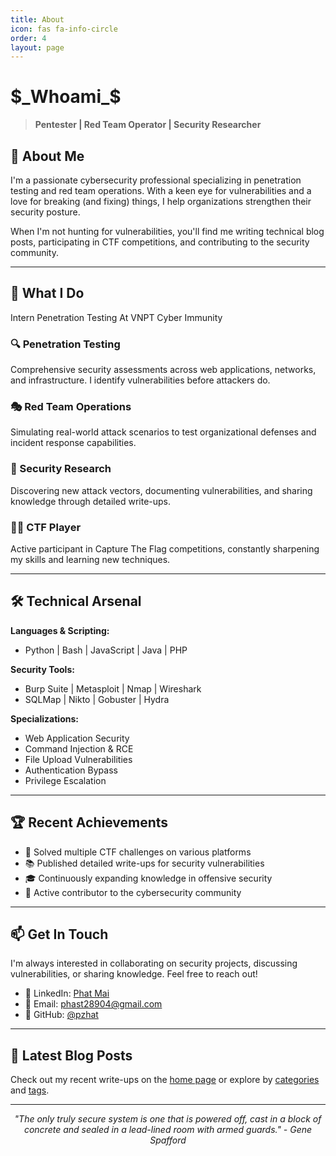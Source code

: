 ```yaml
---
title: About
icon: fas fa-info-circle
order: 4
layout: page
---
```


# $_Whoami_$

> **Pentester | Red Team Operator | Security Researcher**

## 🎯 About Me

I'm a passionate cybersecurity professional specializing in penetration testing and red team operations. With a keen eye for vulnerabilities and a love for breaking (and fixing) things, I help organizations strengthen their security posture.

When I'm not hunting for vulnerabilities, you'll find me writing technical blog posts, participating in CTF competitions, and contributing to the security community.

---

## 💼 What I Do
Intern Penetration Testing At VNPT Cyber Immunity

### 🔍 Penetration Testing
Comprehensive security assessments across web applications, networks, and infrastructure. I identify vulnerabilities before attackers do.

### 🎭 Red Team Operations
Simulating real-world attack scenarios to test organizational defenses and incident response capabilities.

### 📝 Security Research
Discovering new attack vectors, documenting vulnerabilities, and sharing knowledge through detailed write-ups.

### 🏴‍☠️ CTF Player
Active participant in Capture The Flag competitions, constantly sharpening my skills and learning new techniques.

---

## 🛠️ Technical Arsenal

**Languages & Scripting:**
- Python | Bash | JavaScript | Java | PHP

**Security Tools:**
- Burp Suite | Metasploit | Nmap | Wireshark
- SQLMap | Nikto | Gobuster | Hydra

**Specializations:**
- Web Application Security
- Command Injection & RCE
- File Upload Vulnerabilities
- Authentication Bypass
- Privilege Escalation

---

## 🏆 Recent Achievements

- 🥇 Solved multiple CTF challenges on various platforms
- 📚 Published detailed write-ups for security vulnerabilities
- 🎓 Continuously expanding knowledge in offensive security
- 🤝 Active contributor to the cybersecurity community

---

## 📫 Get In Touch

I'm always interested in collaborating on security projects, discussing vulnerabilities, or sharing knowledge. Feel free to reach out!

- 💼 LinkedIn: [Phat Mai](https://www.linkedin.com/in/phat-mai-hong-2580a52aa/)
- 📧 Email: [phast28904@gmail.com](mailto:phast28904@gmail.com)
- 🐙 GitHub: [@pzhat](https://github.com/pzhat)

---

## 📖 Latest Blog Posts

Check out my recent write-ups on the [home page](/) or explore by [categories](/categories/) and [tags](/tags/).

---

<p align="center">
  <i>"The only truly secure system is one that is powered off, cast in a block of concrete and sealed in a lead-lined room with armed guards." - Gene Spafford</i>
</p>